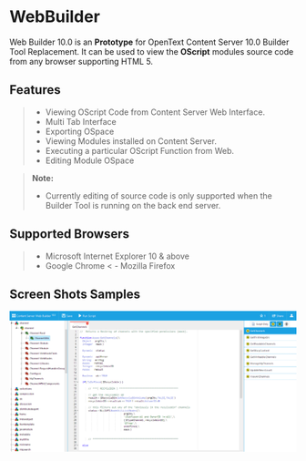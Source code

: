 WebBuilder
==========

Web Builder 10.0 is an **Prototype** for OpenText Content Server 10.0 Builder Tool Replacement. It can be used to view the **OScript** modules source code from any browser supporting HTML 5.

Features
--------
> - Viewing OScript Code from Content Server Web Interface.
> - Multi Tab Interface
> - Exporting OSpace
> - Viewing Modules installed on Content Server.
> - Executing a particular OScript Function from Web.
> - Editing Module OSpace

> **Note:**
>
> - Currently editing of source code is only supported when the Builder Tool is running on the back end server.

Supported Browsers
-----------------

> - Microsoft Internet Explorer 10 & above
> - Google Chrome
< - Mozilla Firefox

## Screen Shots Samples

![Web Builder](/ScreenShots/WebBuilder.png "Content Server Web Builder")


